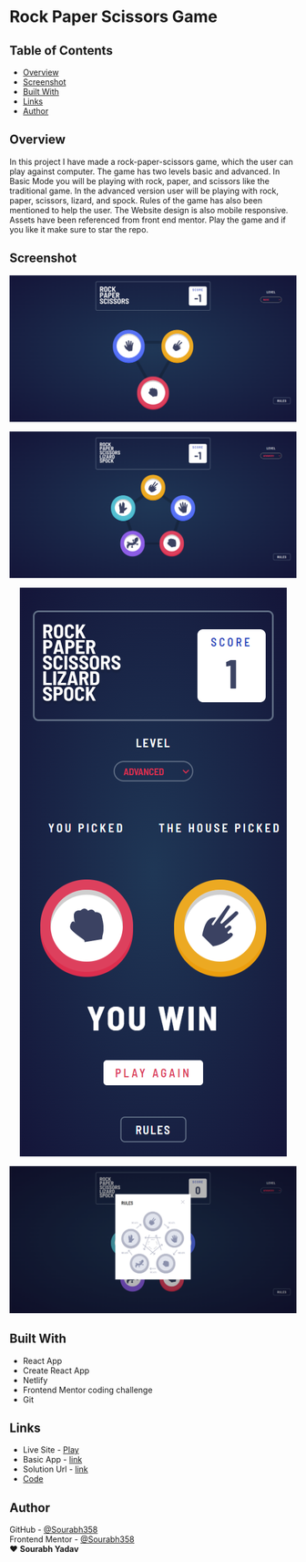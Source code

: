 # Rock Paper Scissors Game

## Table of Contents
  - [Overview](#overview)  
  - [Screenshot](#screenshot)
  - [Built With](#built-with)
  - [Links](#links)
  - [Author](#author)
## Overview 
In this project I have made a rock-paper-scissors game, which the user can play against computer. The game has two levels basic and advanced. In Basic Mode you will be playing with rock, paper, and scissors like the traditional game. In the advanced version user will be playing with rock, paper, scissors, lizard, and spock. Rules of the game has also been mentioned to help the user. The Website design is also mobile responsive. Assets have been referenced from front end mentor. Play the game and if you like it make sure to star the repo.
## Screenshot
<p align = "center">
  <img src = "./screenshot-1.jpg">
</p>
<p align = "center">
  <img src = "./screenshot-2.jpg">
</p>
<p align = "center">
  <img src = "./screenshot-3.jpg">
</p>
<p align = "center">
  <img src = "./screenshot-4.jpg">
</p>  


## Built With 
  - React App
  - Create React App
  - Netlify
  - Frontend Mentor coding challenge
  - Git  
## Links
  - Live Site - [Play](https://lambent-pudding-2e45d6.netlify.app/)  
  - Basic App - [link](https://github.com/SOURABH358/Rock-Paper-Scissor-Game)
  - Solution Url - [link](https://www.frontendmentor.io/solutions/rock-paper-and-scissors-game-y-goUAtnDd)
  - [Code](./)   

## Author
GitHub - [@Sourabh358](https://github.com/SOURABH358)  
Frontend Mentor - [@Sourabh358](https://www.frontendmentor.io/profile/sourabh358)  
❤ **Sourabh Yadav**
